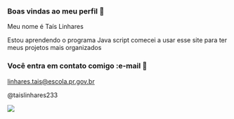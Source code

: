### Boas vindas ao meu perfil 💙

Meu nome é Taís Linhares

Estou aprendendo o programa Java script 
comecei a usar esse site para ter meus projetos mais organizados 

### Você entra em contato comigo :e-mail 📧

linhares.tais@escola.pr.gov.br 

@taislinhares233

![](https://tenor.com/2RGU.gif)
